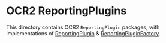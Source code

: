 # OCR2 ReportingPlugins

This directory contains OCR2 `ReportingPlugin` packages, with implementations of [ReportingPlugin](https://pkg.go.dev/github.com/smartcontractkit/libocr@v0.0.0-20230112103111-f100435787c8/offchainreporting2/types#ReportingPlugin) & [ReportingPluginFactory](https://pkg.go.dev/github.com/smartcontractkit/libocr@v0.0.0-20230112103111-f100435787c8/offchainreporting2/types#ReportingPluginFactory).
